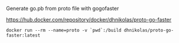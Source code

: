 Generate go.pb from proto file with gogofaster

https://hub.docker.com/repository/docker/dhnikolas/proto-go-faster

```docker run --rm --name=proto -v `pwd`:/build dhnikolas/proto-go-faster:latest```
